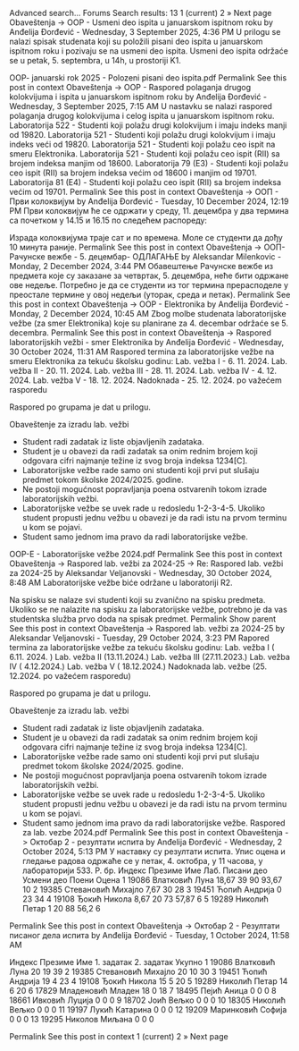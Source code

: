 Advanced search...
Forums
Search results: 13
1
(current)
2
»
Next page
Obaveštenja -> OOP - Usmeni deo ispita u januarskom ispitnom roku
by Anđelija Đorđević - Wednesday, 3 September 2025, 4:36 PM
U prilogu se nalazi spisak studenata koji su položili pisani deo ispita u januarskom ispitnom roku i pozivaju se na usmeni deo ispita.
Usmeni deo ispita održaće se u petak, 5. septembra, u 14h, u prostoriji K1. 

OOP- januarski rok 2025 - Polozeni pisani deo ispita.pdf
Permalink
See this post in context
Obaveštenja -> OOP - Raspored polaganja drugog kolokvijuma i ispita u januarskom ispitnom roku
by Anđelija Đorđević - Wednesday, 3 September 2025, 7:15 AM
U nastavku se nalazi raspored polaganja drugog kolokvijuma i celog ispita u januarskom ispitnom roku.
Laboratorija 522 - Studenti koji polažu drugi kolokvijum i imaju indeks manji od 19820.
Laboratorija 521 - Studenti koji polažu drugi kolokvijum i imaju indeks veći od 19820.
Laboratorija 521 - Studenti koji polažu ceo ispit na smeru Elektronika.
Laboratorija 521 - Studenti koji polažu ceo ispit (RII) sa brojem indeksa manjim od 18600.
Laboratorija 79 (E3) - Studenti koji polažu ceo ispit (RII) sa brojem indeksa većim od 18600 i manjim od 19701.
Laboratorija 81 (E4) - Studenti koji polažu ceo ispit (RII) sa brojem indeksa većim od 19701.
Permalink
See this post in context
Obaveštenja -> OOП - Први колоквијум
by Anđelija Đorđević - Tuesday, 10 December 2024, 12:19 PM
Први колоквијум ће се одржати у среду, 11. децембра у два термина са почетком у 14.15 и 16.15 по следећем распореду:

Израда колоквијума траје сат и по времена. 
Моле се студенти да дођу 10 минута раније.
Permalink
See this post in context
Obaveštenja -> ООП- Рачунске вежбе - 5. децембар- ОДЛАГАЊЕ
by Aleksandar Milenkovic - Monday, 2 December 2024, 3:44 PM
Обавештење
Рачунске вежбе из предмета које су заказане за четвртак, 5. децембра, неће бити одржане ове недеље.
Потребно је да се студенти из тог термина прерасподеле у преостале термине у овој недељи (уторак, среда и петак).
Permalink
See this post in context
Obaveštenja -> OOP - Elektronika
by Anđelija Đorđević - Monday, 2 December 2024, 10:45 AM
Zbog molbe studenata laboratorijske vežbe (za smer Elektronika) koje su planirane za 4. decembar održaće se 5. decembra.
Permalink
See this post in context
Obaveštenja -> Raspored laboratorijskih vežbi - smer Elektronika
by Anđelija Đorđević - Wednesday, 30 October 2024, 11:31 AM
Raspored termina za laboratorijske vežbe na smeru Elektronika za tekuću školsku godinu:
Lab. vežba I - 6. 11. 2024.
Lab. vežba II - 20. 11. 2024.
Lab. vežba III - 28. 11. 2024.
Lab. vežba IV - 4. 12. 2024.
Lab. vežba V - 18. 12. 2024.
Nadoknada - 25. 12. 2024. po važećem rasporedu

Raspored po grupama je dat u prilogu.

Obaveštenje za izradu lab. vežbi

- Student radi zadatak iz liste objavljenih zadataka.
- Student je u obavezi da radi zadatak sa onim rednim brojem koji odgovara cifri najmanje težine iz svog broja indeksa 1234[C].
 - Laboratorijske vežbe rade samo oni studenti koji prvi put slušaju predmet tokom školske 2024/2025. godine.
- Ne postoji mogućnost popravljanja poena ostvarenih tokom izrade laboratorijskih vežbi.
- Laboratorijske vežbe se uvek rade u redosledu 1-2-3-4-5. Ukoliko student propusti jednu vežbu u obavezi je da radi istu na prvom terminu u kom se pojavi.
- Student samo jednom ima pravo da radi laboratorijske vežbe.

OOP-E - Laboratorijske vežbe 2024.pdf
Permalink
See this post in context
Obaveštenja -> Raspored lab. vežbi za 2024-25 -> Re: Raspored lab. vežbi za 2024-25
by Aleksandar Veljanovski - Wednesday, 30 October 2024, 8:48 AM
Laboratorijske vežbe biće održane u laboratoriji R2.

Na spisku se nalaze svi studenti koji su zvanično na spisku predmeta.
Ukoliko se ne nalazite na spisku za laboratorijske vežbe, potrebno je da vas studentska služba prvo doda na spisak predmet.
  Permalink
Show parent
See this post in context
Obaveštenja -> Raspored lab. vežbi za 2024-25
by Aleksandar Veljanovski - Tuesday, 29 October 2024, 3:23 PM
Rapored termina za laboratorijske vežbe za tekuću školsku godinu:
Lab. vežba I ( 6.11. 2024. )
Lab. vežba II (13.11.2024.)
Lab. vežba III (27.11.2023.)
Lab. vežba IV ( 4.12.2024.)
Lab. vežba V ( 18.12.2024.)
Nadoknada lab. vežbe (25. 12.2024. po važećem rasporedu)

Raspored po grupama je dat u prilogu.

Obaveštenje za izradu lab. vežbi

- Student radi zadatak iz liste objavljenih zadataka.
- Student je u obavezi da radi zadatak sa onim rednim brojem koji odgovara cifri najmanje težine iz svog broja indeksa 1234[C].
 - Laboratorijske vežbe rade samo oni studenti koji prvi put slušaju predmet tokom školske 2024/2025. godine.
- Ne postoji mogućnost popravljanja poena ostvarenih tokom izrade laboratorijskih vežbi.
- Laboratorijske vežbe se uvek rade u redosledu 1-2-3-4-5. Ukoliko student propusti jednu vežbu u obavezi je da radi istu na prvom terminu u kom se pojavi.
- Student samo jednom ima pravo da radi laboratorijske vežbe.
Raspored za lab. vezbe 2024.pdf
Permalink
See this post in context
Obaveštenja -> Октобар 2 - резултати испита
by Anđelija Đorđević - Wednesday, 2 October 2024, 5:13 PM
У наставку су резултати испита.
Упис оцена и гледање радова одржаће се у петак, 4. октобра, у 11 часова, у лабораторији 533.
Р. бр. Индекс Презиме Име Лаб. Писани део Усмени део Поени Оцена
1 19086 Влатковић Луна 18,67 39 90 93,67 10
2 19385 Стевановић Михајло 7,67 30 28
3 19451 Ћопић Андрија 0 23 34
4 19108 Ђокић Никола 8,67 20 73 57,87 6
5 19289 Николић Петар 1 20 88 56,2 6

Permalink
See this post in context
Obaveštenja -> Октобар 2 - Резултати писаног дела испита
by Anđelija Đorđević - Tuesday, 1 October 2024, 11:58 AM

Индекс Презиме Име 1. задатак 2. задатак Укупно
1 19086 Влатковић Луна 20 19 39
2 19385 Стевановић Михајло 20 10 30
3 19451 Ћопић Андрија 19 4 23
4 19108 Ђокић Никола 15 5 20
5 19289 Николић Петар 14 6 20
6 17829 Младеновић Младен 18 0 18
7 18495 Пејић Аница 0 0 0
8 18661 Ивковић Луција 0 0 0
9 18702 Јоић Вељко 0 0 0
10 18305 Николић Вељко 0 0 0
11 19197 Лукић Катарина 0 0 0
12 19209 Маринковић Софија 0 0 0
13 19295 Николов Миљана 0 0 0

Permalink
See this post in context
1
(current)
2
»
Next page